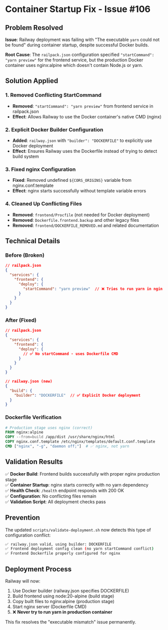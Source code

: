 # Container Startup Fix - Issue #106

## Problem Resolved

**Issue**: Railway deployment was failing with "The executable `yarn` could not be found" during container startup, despite successful Docker builds.

**Root Cause**: The `railpack.json` configuration specified `"startCommand": "yarn preview"` for the frontend service, but the production Docker container uses nginx:alpine which doesn't contain Node.js or yarn.

## Solution Applied

### 1. Removed Conflicting StartCommand
- **Removed**: `"startCommand": "yarn preview"` from frontend service in railpack.json
- **Effect**: Allows Railway to use the Docker container's native CMD (nginx)

### 2. Explicit Docker Builder Configuration  
- **Added**: `railway.json` with `"builder": "DOCKERFILE"` to explicitly use Docker deployment
- **Effect**: Ensures Railway uses the Dockerfile instead of trying to detect build system

### 3. Fixed nginx Configuration
- **Fixed**: Removed undefined `${CORS_ORIGINS}` variable from nginx.conf.template
- **Effect**: nginx starts successfully without template variable errors

### 4. Cleaned Up Conflicting Files
- **Removed**: `frontend/Procfile` (not needed for Docker deployment)
- **Removed**: `Dockerfile.frontend.backup` and other legacy files
- **Removed**: `frontend/DOCKERFILE_REMOVED.md` and related documentation

## Technical Details

### Before (Broken)
```json
// railpack.json
{
  "services": {
    "frontend": {
      "deploy": {
        "startCommand": "yarn preview"  // ❌ Tries to run yarn in nginx container
      }
    }
  }
}
```

### After (Fixed)
```json
// railpack.json  
{
  "services": {
    "frontend": {
      "deploy": {
        // ✅ No startCommand - uses Dockerfile CMD
      }
    }
  }
}

// railway.json (new)
{
  "build": {
    "builder": "DOCKERFILE"  // ✅ Explicit Docker deployment
  }
}
```

### Dockerfile Verification
```dockerfile
# Production stage uses nginx (correct)
FROM nginx:alpine
COPY --from=build /app/dist /usr/share/nginx/html
COPY nginx.conf.template /etc/nginx/templates/default.conf.template
CMD ["nginx", "-g", "daemon off;"]  # ✅ nginx, not yarn
```

## Validation Results

✅ **Docker Build**: Frontend builds successfully with proper nginx production stage  
✅ **Container Startup**: nginx starts correctly with no yarn dependency  
✅ **Health Check**: `/health` endpoint responds with 200 OK  
✅ **Configuration**: No conflicting files remain  
✅ **Validation Script**: All deployment checks pass  

## Prevention

The updated `scripts/validate-deployment.sh` now detects this type of configuration conflict:

```bash
✅ railway.json valid, using builder: DOCKERFILE
✅ Frontend deployment config clean (no yarn startCommand conflict)  
✅ Frontend Dockerfile properly configured for nginx
```

## Deployment Process

Railway will now:
1. Use Docker builder (railway.json specifies DOCKERFILE)
2. Build frontend using node:20-alpine (build stage)
3. Copy built files to nginx:alpine (production stage)  
4. Start nginx server (Dockerfile CMD)
5. ❌ **Never try to run yarn in production container**

This fix resolves the "executable mismatch" issue permanently.